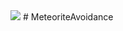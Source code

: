 <img src="https://github.com/wlgns5518/MeteoriteAvoidance/assets/128718414/faf9e2d7-cda6-41cb-b2b1-199d651fba79"> 
# MeteoriteAvoidance 



 
